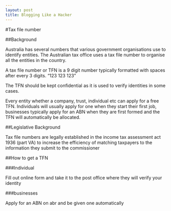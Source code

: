 ```yaml
---
layout: post
title: Blogging Like a Hacker
---
```


#Tax file number 


##Background


Australia has several numbers that various government organisations use to identify entities. The Australian tax office uses a tax file number to organise all the entities in the country.


A tax file number or TFN is a 9 digit number typically formatted with spaces after every 3 digits. “123 123 123”


The TFN should be kept confidential as it is used to verify identities in some cases.


Every entity whether a company, trust, individual etc can apply for a free TFN. Individuals will usually apply for one when they start their first job, businesses typically apply for an ABN when they are first formed and the TFN will automatically  be allocated.


##Legislative Background


Tax file numbers are legally established in the income tax assessment act 1936 (part VA) to increase the efficiency of matching taxpayers to the information they submit to the commissioner


##How to get a TFN


###Individual


Fill out online form and take it to the post office where they will verify your identity


###businesses


Apply for an ABN on abr and be given one automatically 
